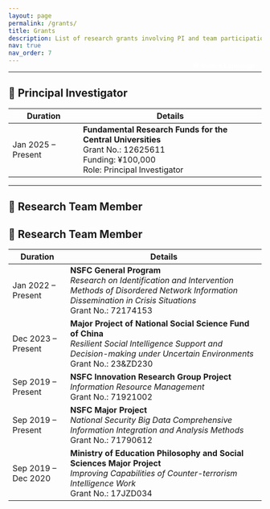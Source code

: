 ```yaml
---
layout: page
permalink: /grants/
title: Grants
description: List of research grants involving PI and team participation in national-level scientific projects.
nav: true
nav_order: 7
---
```


---

<button onclick="toggleLang()" style="
  background-color: var(--global-theme-color);
  color: white;
  font-weight: bold;
  border: 2px solid var(--global-theme-color);
  border-radius: 6px;
  padding: 6px 12px;
  cursor: pointer;
  margin-top: -40px;
  float: right;
">
  🌐 Switch Language
</button>

<div id="en-grants" markdown="1">

## 🎯 Principal Investigator

| **Duration**       | **Details** |
|--------------------|-------------|
| Jan 2025 – Present | **Fundamental Research Funds for the Central Universities**  <br> Grant No.: 12625611 <br> Funding: ¥100,000 <br> Role: Principal Investigator |

---
## 🤝 Research Team Member

## 🤝 Research Team Member

| Duration       | Details |
|----------------|---------|
| Jan 2022 – Present | **NSFC General Program**<br>*Research on Identification and Intervention Methods of Disordered Network Information Dissemination in Crisis Situations*<br>Grant No.: 72174153 |
| Dec 2023 – Present | **Major Project of National Social Science Fund of China**<br>*Resilient Social Intelligence Support and Decision-making under Uncertain Environments*<br>Grant No.: 23&ZD230 |
| Sep 2019 – Present | **NSFC Innovation Research Group Project**<br>*Information Resource Management*<br>Grant No.: 71921002 |
| Sep 2019 – Present | **NSFC Major Project**<br>*National Security Big Data Comprehensive Information Integration and Analysis Methods*<br>Grant No.: 71790612 |
| Sep 2019 – Dec 2020 | **Ministry of Education Philosophy and Social Sciences Major Project**<br>*Improving Capabilities of Counter-terrorism Intelligence Work*<br>Grant No.: 17JZD034 |
</div>

<div id="zh-grants" style="display: none;" markdown="1">

## 🎯 主持项目

| **时间**           | **项目内容** |
|--------------------|--------------|
| 2025年 – 至今       | **中央高校基本科研业务费专项资金资助**  <br> 项目编号：12625611 <br> 经费：10万元 <br> 负责人：陈苗苗 |

---
## 🤝 参与项目

| **时间**           | **项目内容** |
|--------------------|--------------|
| 2022年1月 – 至今    | **国家自然科学基金面上项目**<br>危机情境下网络信息传播失序识别与干预方法研究<br>项目编号：72174153 |
| 2023年12月 – 至今   | **国家社会科学基金重大项目**<br>不确定环境下韧性社会智能情报支持与决策研究<br>项目编号：23&ZD230 |
| 2019年9月 – 至今    | **国家自然科学基金创新研究群体项目**<br>信息资源管理<br>项目编号：71921002 |
| 2019年9月 – 至今    | **国家自然科学基金重大项目**<br>国家安全大数据综合信息集成与分析方法<br>项目编号：71790612 |
| 2019年9月 – 2020年12月 | **教育部哲学社会科学研究重大课题攻关项目**<br>提高反恐怖主义情报信息工作能力对策研究<br>项目编号：17JZD034 |
</div>

<script>
  function toggleLang() {
    const en = document.getElementById('en-grants');
    const zh = document.getElementById('zh-grants');
    if (en.style.display === 'none') {
      en.style.display = 'block';
      zh.style.display = 'none';
    } else {
      en.style.display = 'none';
      zh.style.display = 'block';
    }
  }
</script>
